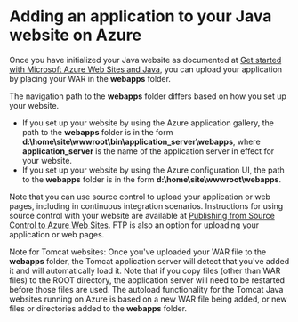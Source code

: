 <properties 
	pageTitle="Add an application to your Java website" 
	description="This tutorial shows you how to add a page or application to your Java website on Microsoft Azure." 
	services="web-sites" 
	documentationCenter="java" 
	authors="rmcmurray" 
	manager="wpickett" 
	editor="jimbe"/>

<tags 
	ms.service="web-sites" 
	ms.workload="web" 
	ms.tgt_pltfrm="na" 
	ms.devlang="Java" 
	ms.topic="article" 
	ms.date="02/20/2015" 
	ms.author="robmcm"/>

# Adding an application to your Java website on Azure

Once you have initialized your Java website as documented at [Get started with Microsoft Azure Web Sites and Java](web-sites-java-get-started.md), you can upload your application by placing your WAR in the **webapps** folder.

The navigation path to the **webapps** folder differs based on how you set up your website.

- If you set up your website by using the Azure application gallery, the path to the **webapps** folder is in the form **d:\home\site\wwwroot\bin\application\_server\webapps**, where **application\_server** is the name of the application server in effect for your website. 
- If you set up your website by using the Azure configuration UI, the path to the **webapps** folder is in the form **d:\home\site\wwwroot\webapps**. 

Note that you can use source control to upload your application or web pages, including in continuous integration scenarios. Instructions for using source control with your website are available at [Publishing from Source Control to Azure Web Sites](web-sites-publish-source-control.md). FTP is also an option for uploading your application or web pages.

Note for Tomcat websites: Once you've uploaded your WAR file to the **webapps** folder, the Tomcat application server will detect that you've added it and will automatically load it. Note that if you copy files (other than WAR files) to the ROOT directory, the application server will need to be restarted before those files are used. The autoload functionality for the Tomcat Java websites running on Azure is based on a new WAR file being added, or new files or directories added to the **webapps** folder. 
